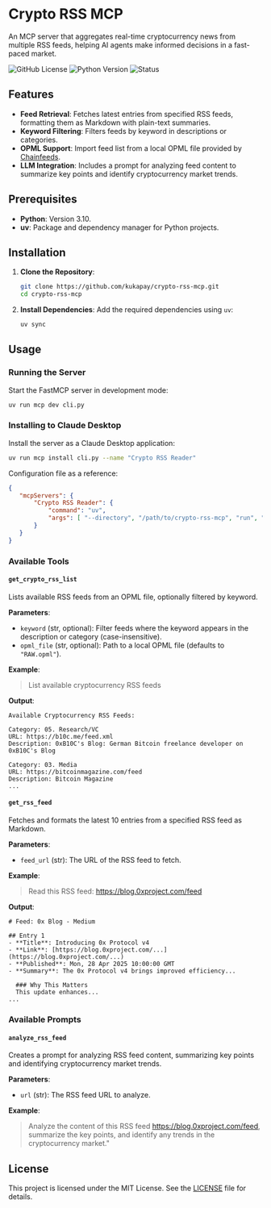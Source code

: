# Crypto RSS MCP

An MCP server that aggregates real-time cryptocurrency news from multiple RSS feeds, helping AI agents make informed decisions in a fast-paced market.

![GitHub License](https://img.shields.io/github/license/kukapay/crypto-trending-mcp)
![Python Version](https://img.shields.io/badge/python-3.10+-blue)
![Status](https://img.shields.io/badge/status-active-brightgreen.svg)


## Features

- **Feed Retrieval**: Fetches latest entries from specified RSS feeds, formatting them as Markdown with plain-text summaries.
- **Keyword Filtering**: Filters feeds by keyword in descriptions or categories.
- **OPML Support**: Import feed list from a local OPML file provided by [Chainfeeds](https://raw.githubusercontent.com/chainfeeds/RSSAggregatorforWeb3/main/RAW.opml).
- **LLM Integration**: Includes a prompt for analyzing feed content to summarize key points and identify cryptocurrency market trends.

## Prerequisites

- **Python**: Version 3.10.
- **uv**: Package and dependency manager for Python projects.

## Installation

1. **Clone the Repository**:
   ```bash
   git clone https://github.com/kukapay/crypto-rss-mcp.git
   cd crypto-rss-mcp
   ```

2. **Install Dependencies**:
   Add the required dependencies using `uv`:
   ```bash
   uv sync
   ```

## Usage

### Running the Server

Start the FastMCP server in development mode:
```bash
uv run mcp dev cli.py
```

### Installing to Claude Desktop

Install the server as a Claude Desktop application:
```bash
uv run mcp install cli.py --name "Crypto RSS Reader"
```

Configuration file as a reference:

```json
{
   "mcpServers": {
       "Crypto RSS Reader": {
           "command": "uv",
           "args": [ "--directory", "/path/to/crypto-rss-mcp", "run", "crypto-rss-mcp" ] 
       }
   }
}
```

### Available Tools

#### `get_crypto_rss_list`

Lists available RSS feeds from an OPML file, optionally filtered by keyword.

**Parameters**:
- `keyword` (str, optional): Filter feeds where the keyword appears in the description or category (case-insensitive).
- `opml_file` (str, optional): Path to a local OPML file (defaults to `"RAW.opml"`).

**Example**:
> List available cryptocurrency RSS feeds

**Output**:
```
Available Cryptocurrency RSS Feeds:

Category: 05. Research/VC
URL: https://b10c.me/feed.xml
Description: 0xB10C's Blog: German Bitcoin freelance developer on 0xB10C's Blog

Category: 03. Media
URL: https://bitcoinmagazine.com/feed
Description: Bitcoin Magazine
...
```

#### `get_rss_feed`

Fetches and formats the latest 10 entries from a specified RSS feed as Markdown.

**Parameters**:
- `feed_url` (str): The URL of the RSS feed to fetch.

**Example**:
>  Read this RSS feed: https://blog.0xproject.com/feed

**Output**:
```
# Feed: 0x Blog - Medium

## Entry 1
- **Title**: Introducing 0x Protocol v4
- **Link**: [https://blog.0xproject.com/...](https://blog.0xproject.com/...)
- **Published**: Mon, 28 Apr 2025 10:00:00 GMT
- **Summary**: The 0x Protocol v4 brings improved efficiency...

  ### Why This Matters
  This update enhances...
...
```

### Available Prompts

#### `analyze_rss_feed`

Creates a prompt for analyzing RSS feed content, summarizing key points and identifying cryptocurrency market trends.

**Parameters**:
- `url` (str): The RSS feed URL to analyze.

**Example**:
> Analyze the content of this RSS feed https://blog.0xproject.com/feed, summarize the key points, and identify any trends in the cryptocurrency market."

## License

This project is licensed under the MIT License. See the [LICENSE](LICENSE) file for details.
